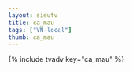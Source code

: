 ```yaml
--- 
layout: sieutv
title: ca_mau
tags: ["VN-local"]
thumb: ca_mau
---
```

{% include tvadv key="ca_mau" %}
